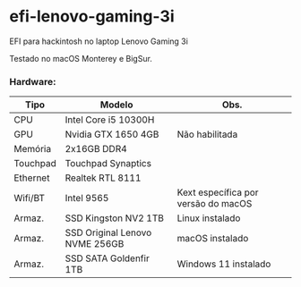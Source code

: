 # efi-lenovo-gaming-3i

EFI para hackintosh no laptop Lenovo Gaming 3i

Testado no macOS Monterey e BigSur.

### Hardware:

|Tipo|Modelo|Obs.|
|-|-|-|
|CPU|Intel Core i5 10300H||
|GPU|Nvidia GTX 1650 4GB|Não habilitada|
|Memória|2x16GB DDR4||
|Touchpad|Touchpad Synaptics||
|Ethernet|Realtek RTL 8111||
|Wifi/BT|Intel 9565|Kext específica por versão do macOS|
|Armaz.|SSD Kingston NV2 1TB|Linux instalado|
|Armaz.|SSD Original Lenovo NVME 256GB|macOS instalado|
|Armaz.|SSD SATA Goldenfir 1TB|Windows 11 instalado|
